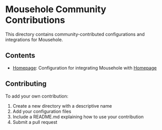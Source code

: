 # Mousehole Community Contributions

This directory contains community-contributed configurations and integrations for Mousehole.

## Contents

- [Homepage](./homepage/): Configuration for integrating Mousehole with [Homepage](https://gethomepage.dev)

## Contributing

To add your own contribution:

1. Create a new directory with a descriptive name
2. Add your configuration files
3. Include a README.md explaining how to use your contribution
4. Submit a pull request
